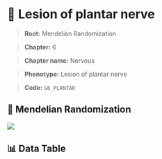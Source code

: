 # 🧪 Lesion of plantar nerve

> **Root:** Mendelian Randomization

> **Chapter:** 6  

> **Chapter name:** Nervous

> **Phenotype:** Lesion of plantar nerve  

> **Code:** `G6_PLANTAR`

## 🧬 Mendelian Randomization  

<img src="/MR/Figures/Forward/G6_PLANTAR.png"/>

## 📊 Data Table

<CsvTableMRF src="/public/MR/Data/Forward/G6_PLANTAR.csv"/>
